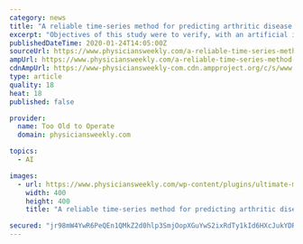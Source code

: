 ```yaml
---
category: news
title: "A reliable time-series method for predicting arthritic disease outcomes: New step from regression toward a nonlinear artificial intelligence method."
excerpt: "Objectives of this study were to verify, with an artificial intelligence-based nonlinear approach, if the estimation of ITS data could be facilitated, in addition to providing a computationally explicit equation. Dataset were from a study of Hawley et al. (2018) in which they evaluated the impact of UK National Institute for Health and Care ..."
publishedDateTime: 2020-01-24T14:05:00Z
sourceUrl: https://www.physiciansweekly.com/a-reliable-time-series-method-for-predicting-arthritic-disease-outcomes-new-step-from-regression-toward-a-nonlinear-artificial-intelligence-method/
ampUrl: https://www.physiciansweekly.com/a-reliable-time-series-method-for-predicting-arthritic-disease-outcomes-new-step-from-regression-toward-a-nonlinear-artificial-intelligence-method/amp/
cdnAmpUrl: https://www-physiciansweekly-com.cdn.ampproject.org/c/s/www.physiciansweekly.com/a-reliable-time-series-method-for-predicting-arthritic-disease-outcomes-new-step-from-regression-toward-a-nonlinear-artificial-intelligence-method/amp/
type: article
quality: 18
heat: 18
published: false

provider:
  name: Too Old to Operate
  domain: physiciansweekly.com

topics:
  - AI

images:
  - url: https://www.physiciansweekly.com/wp-content/plugins/ultimate-member/assets/img/default_avatar.jpg
    width: 400
    height: 400
    title: "A reliable time-series method for predicting arthritic disease outcomes: New step from regression toward a nonlinear artificial intelligence method."

secured: "jr98mW4YwR6PeQEn1QMkZ2d0hlp3SmjOopXGuYwS2ixRdTy1kId6HXcJukYDRMfPgPHdbgQpsO1en0qGVKS1cmxNwirs2+UgnVLNDSDIkcLkj62cD9zoQdTgLMAnWjQS0dToHpnm3iEVP0qzYxlPFAgjgdqZMymFUZnnHNH+NYK3vLBQq8qFHsJod3fdyP9ZSJuFWXqv+lBQHWW0Ayg3oz4DH/bk0WfGhGPQYFXsEOA34eNquZ255a9xbTQdjwnUVPrc/wSjSMzsOli1yB6c+K3E+Cc+K+G3ZHzGc9cIfoR5/PGf9+LwdETRsqYEY6H4;rKLJkU8O6fF9s5PhuIV1vw=="
---
```


